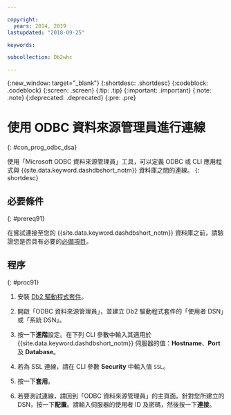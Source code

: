 ```yaml
---

copyright:
  years: 2014, 2019
lastupdated: "2018-09-25"

keywords:

subcollection: Db2whc

---
```


<!-- Attribute definitions --> 
{:new_window: target="_blank"}
{:shortdesc: .shortdesc}
{:codeblock: .codeblock}
{:screen: .screen}
{:tip: .tip}
{:important: .important}
{:note: .note}
{:deprecated: .deprecated}
{:pre: .pre}

# 使用 ODBC 資料來源管理員進行連線
{: #con_prog_odbc_dsa}

使用「Microsoft ODBC 資料來源管理員」工具，可以定義 ODBC 或 CLI 應用程式與 {{site.data.keyword.dashdbshort_notm}} 資料庫之間的連線。
{: shortdesc}

## 必要條件
{: #prereq91}

在嘗試連接至您的 {{site.data.keyword.dashdbshort_notm}} 資料庫之前，請驗證您是否具有必要的[必備項目](/docs/services/Db2whc/connecting/connecting.html#prereqs)。

<!-- Before you can connect to your database, you must perform the following steps:

- [Verify prerequisites](prereqs.html), including installing driver packages, configuring your local environment, and downloading SSL certificates (if needed)
- Collect [connection information](credentials.html), including database details such as host name and port numbers, and connection credentials such as user ID and password -->

## 程序
{: #proc91}

1. 安裝 [Db2 驅動程式套件](/docs/services/Db2whc/connecting/driver_pkg.html)。

2. 開啟「ODBC 資料來源管理員」，並建立 Db2 驅動程式套件的「使用者 DSN」或「系統 DSN」。
    
3. 按一下**進階**設定。在下列 CLI 參數中輸入其適用於 {{site.data.keyword.dashdbshort_notm}} 伺服器的值：**Hostname**、**Port** 及 **Database**。
    
4. 若為 SSL 連線，請在 CLI 參數 **Security** 中輸入值 `SSL`。
    
5. 按一下**套用**。
    
6. 若要測試連線，請回到「ODBC 資料來源管理員」的主頁面。針對您所建立的 DSN，按一下**配置**。請輸入伺服器的使用者 ID 及密碼，然後按一下**連接**。

